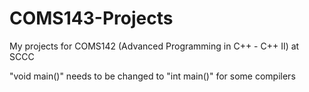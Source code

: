 # COMS143-Projects
My projects for COMS142 (Advanced Programming in C++ - C++ II) at SCCC 

"void main()" needs to be changed to "int main()" for some compilers
